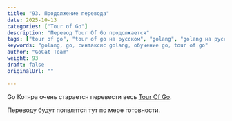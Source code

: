 ```yaml
---
title: "93. Продолжение перевода"
date: 2025-10-13
categories: ["Tour of Go"]
description: "Перевод Tour Of Go продолжается"
tags: ["tour of go", "tour of go на русском", "golang", "golang на русском", "golang основы"]
keywords: "golang, go, синтаксис golang, обучение go, tour of go"
author: "GoCat Team"
weight: 93
draft: false
originalUrl: ""

---
```


Go Котяра очень старается перевести весь [Tour Of Go](https://go.dev/tour/welcome/1).

Переводу будут появлятся тут по мере готовности.

